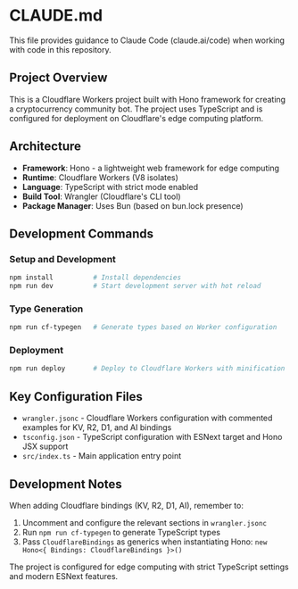 # CLAUDE.md

This file provides guidance to Claude Code (claude.ai/code) when working with code in this repository.

## Project Overview

This is a Cloudflare Workers project built with Hono framework for creating a cryptocurrency community bot. The project uses TypeScript and is configured for deployment on Cloudflare's edge computing platform.

## Architecture

- **Framework**: Hono - a lightweight web framework for edge computing
- **Runtime**: Cloudflare Workers (V8 isolates)
- **Language**: TypeScript with strict mode enabled
- **Build Tool**: Wrangler (Cloudflare's CLI tool)
- **Package Manager**: Uses Bun (based on bun.lock presence)

## Development Commands

### Setup and Development
```bash
npm install          # Install dependencies
npm run dev          # Start development server with hot reload
```

### Type Generation
```bash
npm run cf-typegen   # Generate types based on Worker configuration
```

### Deployment
```bash
npm run deploy       # Deploy to Cloudflare Workers with minification
```

## Key Configuration Files

- `wrangler.jsonc` - Cloudflare Workers configuration with commented examples for KV, R2, D1, and AI bindings
- `tsconfig.json` - TypeScript configuration with ESNext target and Hono JSX support
- `src/index.ts` - Main application entry point

## Development Notes

When adding Cloudflare bindings (KV, R2, D1, AI), remember to:
1. Uncomment and configure the relevant sections in `wrangler.jsonc`
2. Run `npm run cf-typegen` to generate TypeScript types
3. Pass `CloudflareBindings` as generics when instantiating Hono: `new Hono<{ Bindings: CloudflareBindings }>()`

The project is configured for edge computing with strict TypeScript settings and modern ESNext features.